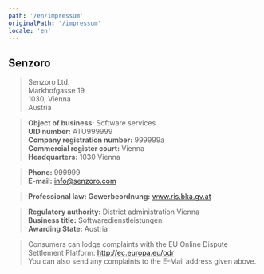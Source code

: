 ```yaml
---
path: '/en/impressum'
originalPath: '/impressum'
locale: 'en'
---
```


## Senzoro

> Senzoro Ltd.  
> Markhofgasse 19  
> 1030, Vienna  
> Austria

> **Object of business:** Software services  
> **UID number:** ATU999999  
> **Company registration number:** 999999a  
> **Commercial register court:** Vienna  
> **Headquarters:** 1030 Vienna

> **Phone:** 999999  
> **E-mail:** info@senzoro.com

> **Professional law: Gewerbeordnung:** www.ris.bka.gv.at

> **Regulatory authority:** District administration Vienna  
> **Business title:** Softwaredienstleistungen  
> **Awarding State:** Austria

> Consumers can lodge complaints with the EU Online Dispute Settlement Platform: http://ec.europa.eu/odr  
> You can also send any complaints to the E-Mail address given above.
